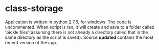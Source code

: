 class-storage
=============
Application is written in python 2.7.6, for windows. The code is uncommented. When script is ran, it will create and save to a folder called 'pickle files'(assuming there is not already a directory called that in the same directory as the script is saved). Source **updated** contains the most recent version of the app.
